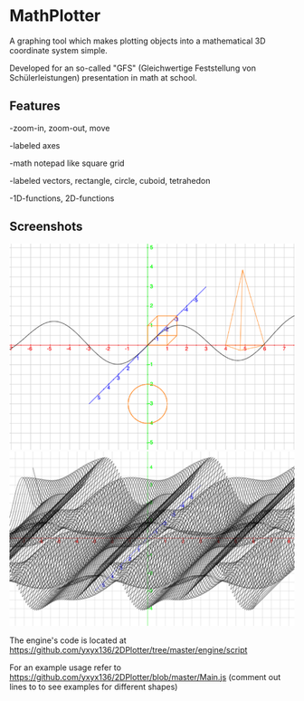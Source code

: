 # MathPlotter

A graphing tool which makes plotting objects into a mathematical 3D coordinate system simple.

Developed for an so-called "GFS" (Gleichwertige Feststellung von Schülerleistungen) presentation in math at school.

## Features
-zoom-in, zoom-out, move

-labeled axes

-math notepad like square grid

-labeled vectors, rectangle, circle, cuboid, tetrahedon

-1D-functions, 2D-functions

## Screenshots
![Screenshot1](img/screenshot1.png)
![Screenshot2](img/screenshot2.png)


The engine's code is located at https://github.com/yxyx136/2DPlotter/tree/master/engine/script

For an example usage refer to https://github.com/yxyx136/2DPlotter/blob/master/Main.js
(comment out  lines to to see examples for different shapes)
